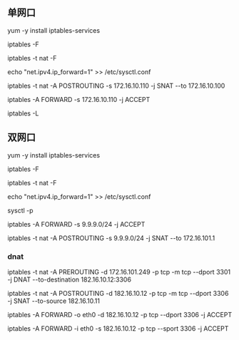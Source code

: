## 单网口

yum -y install iptables-services


iptables -F


iptables -t nat -F

 
echo "net.ipv4.ip_forward=1" >> /etc/sysctl.conf



iptables -t nat -A POSTROUTING -s 172.16.10.110   -j SNAT --to 172.16.10.100


iptables -A FORWARD -s 172.16.10.110  -j ACCEPT


iptables -L

## 双网口

yum -y install iptables-services

iptables -F


iptables -t nat -F

 
echo "net.ipv4.ip_forward=1" >> /etc/sysctl.conf

sysctl -p

iptables -A FORWARD -s 9.9.9.0/24 -j ACCEPT

iptables -t nat -A POSTROUTING -s 9.9.9.0/24 -j SNAT --to  172.16.101.1


### dnat

iptables -t nat -A PREROUTING -d 172.16.101.249 -p tcp -m tcp --dport 3301 -j DNAT --to-destination 182.16.10.12:3306


iptables -t nat -A POSTROUTING -d 182.16.10.12  -p tcp  -m tcp --dport 3306 -j SNAT --to-source 182.16.10.11


iptables -A FORWARD -o eth0 -d 182.16.10.12  -p tcp --dport 3306 -j ACCEPT


iptables -A FORWARD -i eth0  -s 182.16.10.12 -p tcp --sport 3306 -j ACCEPT

